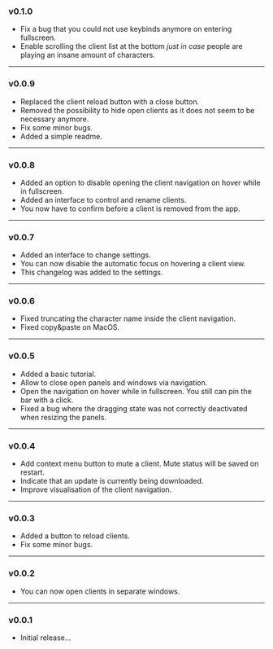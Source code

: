 ### v0.1.0

-   Fix a bug that you could not use keybinds anymore on entering fullscreen.
-   Enable scrolling the client list at the bottom _just in case_ people are playing an insane amount of characters.

---

### v0.0.9

-   Replaced the client reload button with a close button.
-   Removed the possibility to hide open clients as it does not seem to be necessary anymore.
-   Fix some minor bugs.
-   Added a simple readme.

---

### v0.0.8

-   Added an option to disable opening the client navigation on hover while in fullscreen.
-   Added an interface to control and rename clients.
-   You now have to confirm before a client is removed from the app.

---

### v0.0.7

-   Added an interface to change settings.
-   You can now disable the automatic focus on hovering a client view.
-   This changelog was added to the settings.

---

### v0.0.6

-   Fixed truncating the character name inside the client navigation.
-   Fixed copy&paste on MacOS.

---

### v0.0.5

-   Added a basic tutorial.
-   Allow to close open panels and windows via navigation.
-   Open the navigation on hover while in fullscreen. You still can pin the bar with a click.
-   Fixed a bug where the dragging state was not correctly deactivated when resizing the panels.

---

### v0.0.4

-   Add context menu button to mute a client. Mute status will be saved on restart.
-   Indicate that an update is currently being downloaded.
-   Improve visualisation of the client navigation.

---

### v0.0.3

-   Added a button to reload clients.
-   Fix some minor bugs.

---

### v0.0.2

-   You can now open clients in separate windows.

---

### v0.0.1

-   Initial release...
